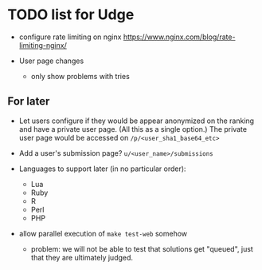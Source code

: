 TODO list for Udge
==================

* configure rate limiting on nginx
  https://www.nginx.com/blog/rate-limiting-nginx/

* User page changes

	- only show problems with tries


For later
---------

* Let users configure if they would be appear anonymized on the ranking and
  have a private user page.  (All this as a single option.)
  The private user page would be accessed on `/p/<user_sha1_base64_etc>`

* Add a user's submission page?  `u/<user_name>/submissions`

* Languages to support later (in no particular order):

	- Lua
	- Ruby
	- R
	- Perl
	- PHP

* allow parallel execution of `make test-web` somehow

	- problem: we will not be able to test that solutions get "queued",
	           just that they are ultimately judged.
